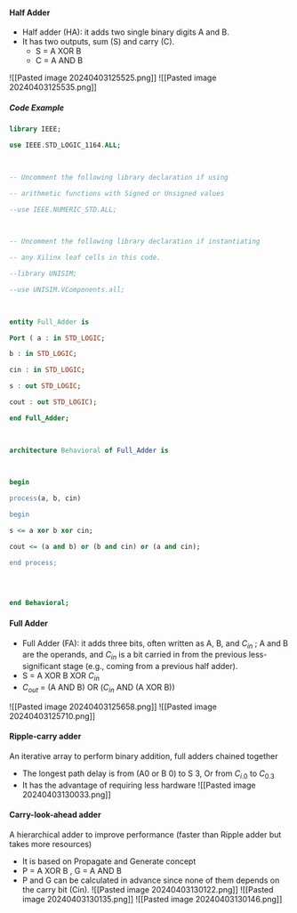 #### Half Adder
* Half adder (HA): it adds two single binary digits A and B.
* It has two outputs, sum (S) and carry (C).
	* S = A XOR B
	* C = A AND B

![[Pasted image 20240403125525.png]]
![[Pasted image 20240403125535.png]]

##### Code Example

```VHDL
library IEEE;

use IEEE.STD_LOGIC_1164.ALL;

  

-- Uncomment the following library declaration if using

-- arithmetic functions with Signed or Unsigned values

--use IEEE.NUMERIC_STD.ALL;

  

-- Uncomment the following library declaration if instantiating

-- any Xilinx leaf cells in this code.

--library UNISIM;

--use UNISIM.VComponents.all;

  

entity Full_Adder is

Port ( a : in STD_LOGIC;

b : in STD_LOGIC;

cin : in STD_LOGIC;

s : out STD_LOGIC;

cout : out STD_LOGIC);

end Full_Adder;

  

architecture Behavioral of Full_Adder is

  

begin

process(a, b, cin)

begin

s <= a xor b xor cin;

cout <= (a and b) or (b and cin) or (a and cin);

end process;

  
  

end Behavioral;
```

#### Full Adder
* Full Adder (FA): it adds three bits, often written as A, B, and $C_{in}$ ; A and B are the operands, and $C_{in}$ is a bit carried in from the previous less-significant stage (e.g., coming from a previous half adder).
* S = A XOR B XOR $C_{in}$
* $C_{out}$ = (A AND B) OR ($C_{in}$ AND (A XOR B))

![[Pasted image 20240403125658.png]]
![[Pasted image 20240403125710.png]]

#### Ripple-carry adder
An iterative array to perform binary addition, full adders
chained together
* The longest path delay is from (A0 or B 0) to S 3, 
	Or from $C_{i.0}$ to $C_{0.3}$
* It has the advantage of requiring less hardware
![[Pasted image 20240403130033.png]]

#### Carry-look-ahead adder
A hierarchical adder to improve performance (faster
than Ripple adder but takes more resources)
* It is based on Propagate and Generate concept
* P = A XOR B , G = A AND B
* P and G can be calculated in advance since none of them depends on the carry bit (Cin).
![[Pasted image 20240403130122.png]]
![[Pasted image 20240403130135.png]]
![[Pasted image 20240403130146.png]]
